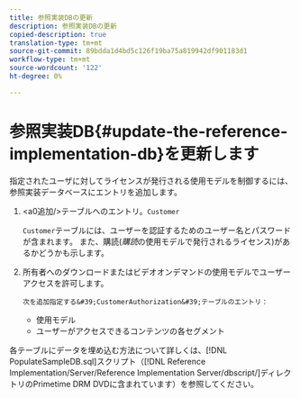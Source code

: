 ```yaml
---
title: 参照実装DBの更新
description: 参照実装DBの更新
copied-description: true
translation-type: tm+mt
source-git-commit: 89bdda1d4bd5c126f19ba75a819942df901183d1
workflow-type: tm+mt
source-wordcount: '122'
ht-degree: 0%

---
```



# 参照実装DB{#update-the-reference-implementation-db}を更新します

指定されたユーザに対してライセンスが発行される使用モデルを制御するには、参照実装データベースにエントリを追加します。

1. &lt;a0追加/>テーブルへのエントリ。`Customer`

   `Customer`テーブルには、ユーザーを認証するためのユーザー名とパスワードが含まれます。 また、購読(*購読*&#x200B;の使用モデルで発行されるライセンス)があるかどうかも示します。

1. 所有者へのダウンロードまたはビデオオンデマンドの使用モデルでユーザーアクセスを許可します。

       次を追加指定する&#39;CustomerAuthorization&#39;テーブルのエントリ：
   
   * 使用モデル
   * ユーザーがアクセスできるコンテンツの各セグメント

各テーブルにデータを埋め込む方法について詳しくは、[!DNL PopulateSampleDB.sql]スクリプト（[!DNL Reference Implementation/Server/Reference Implementation Server/dbscript/]ディレクトリのPrimetime DRM DVDに含まれています）を参照してください。
